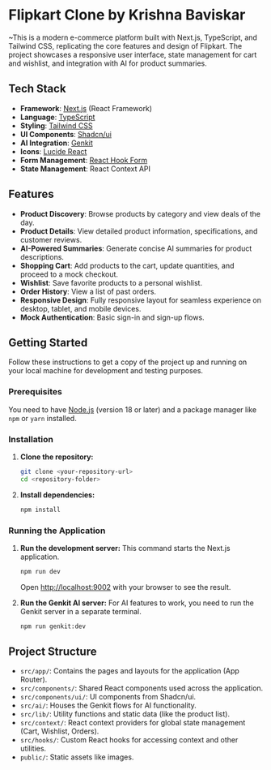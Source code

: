 # Flipkart Clone by Krishna Baviskar

~This is a modern e-commerce platform built with Next.js, TypeScript, and Tailwind CSS, replicating the core features and design of Flipkart. The project showcases a responsive user interface, state management for cart and wishlist, and integration with AI for product summaries.

## Tech Stack

- **Framework**: [Next.js](https://nextjs.org/) (React Framework)
- **Language**: [TypeScript](https://www.typescriptlang.org/)
- **Styling**: [Tailwind CSS](https://tailwindcss.com/)
- **UI Components**: [Shadcn/ui](https://ui.shadcn.com/)
- **AI Integration**: [Genkit](https://firebase.google.com/docs/genkit)
- **Icons**: [Lucide React](https://lucide.dev/guide/packages/lucide-react)
- **Form Management**: [React Hook Form](https://react-hook-form.com/)
- **State Management**: React Context API

## Features

- **Product Discovery**: Browse products by category and view deals of the day.
- **Product Details**: View detailed product information, specifications, and customer reviews.
- **AI-Powered Summaries**: Generate concise AI summaries for product descriptions.
- **Shopping Cart**: Add products to the cart, update quantities, and proceed to a mock checkout.
- **Wishlist**: Save favorite products to a personal wishlist.
- **Order History**: View a list of past orders.
- **Responsive Design**: Fully responsive layout for seamless experience on desktop, tablet, and mobile devices.
- **Mock Authentication**: Basic sign-in and sign-up flows.

## Getting Started

Follow these instructions to get a copy of the project up and running on your local machine for development and testing purposes.

### Prerequisites

You need to have [Node.js](https://nodejs.org/) (version 18 or later) and a package manager like `npm` or `yarn` installed.

### Installation

1.  **Clone the repository:**
    ```bash
    git clone <your-repository-url>
    cd <repository-folder>
    ```

2.  **Install dependencies:**
    ```bash
    npm install
    ```

### Running the Application

1.  **Run the development server:**
    This command starts the Next.js application.
    ```bash
    npm run dev
    ```
    Open [http://localhost:9002](http://localhost:9002) with your browser to see the result.

2.  **Run the Genkit AI server:**
    For AI features to work, you need to run the Genkit server in a separate terminal.
    ```bash
    npm run genkit:dev
    ```

## Project Structure

- `src/app/`: Contains the pages and layouts for the application (App Router).
- `src/components/`: Shared React components used across the application.
- `src/components/ui/`: UI components from Shadcn/ui.
- `src/ai/`: Houses the Genkit flows for AI functionality.
- `src/lib/`: Utility functions and static data (like the product list).
- `src/context/`: React context providers for global state management (Cart, Wishlist, Orders).
- `src/hooks/`: Custom React hooks for accessing context and other utilities.
- `public/`: Static assets like images.
